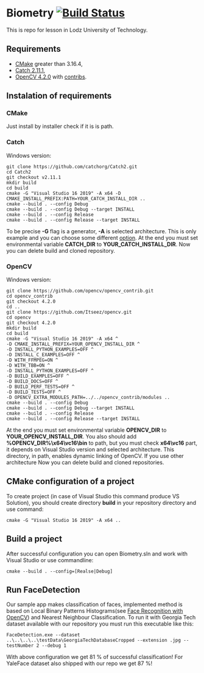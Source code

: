 # Biometry [![Build Status](https://travis-ci.com/morfinPL/biometry.svg?token=KajztPDJBQAx9hzP5jSW&branch=master)](https://travis-ci.com/morfinPL/biometry)

This is repo for lesson in Lodz University of Technology.

## Requirements
- [CMake](https://cmake.org/download/) greater than 3.16.4,
- [Catch 2.11.1](https://github.com/catchorg/Catch2/tree/v2.11.0),
- [OpenCV 4.2.0](https://github.com/opencv/opencv/tree/4.2.0) with [contribs](https://github.com/opencv/opencv_contrib/tree/4.2.0).

## Instalation of requirements

### CMake

Just install by installer check if it is is path.

### Catch

Windows version:

```
git clone https://github.com/catchorg/Catch2.git
cd Catch2
git checkout v2.11.1
mkdir build
cd build
cmake -G "Visual Studio 16 2019" -A x64 -D CMAKE_INSTALL_PREFIX:PATH=YOUR_CATCH_INSTALL_DIR ..
cmake --build . --config Debug
cmake --build . --config Debug --target INSTALL
cmake --build . --config Release
cmake --build . --config Release --target INSTALL
```
To be precise **-G** flag is a generator, **-A** is selected architecture. This is only example and you can choose some different [option](https://cmake.org/cmake/help/v3.16/manual/cmake-generators.7.html#cmake-generators). At the end you must set environmental variable **CATCH_DIR** to **YOUR_CATCH_INSTALL_DIR**. Now you can delete build and cloned repository.

### OpenCV

Windows version:

```
git clone https://github.com/opencv/opencv_contrib.git
cd opencv_contrib
git checkout 4.2.0
cd ..
git clone https://github.com/Itseez/opencv.git
cd opencv
git checkout 4.2.0
mkdir build
cd build
cmake -G "Visual Studio 16 2019" -A x64 ^
-D CMAKE_INSTALL_PREFIX=YOUR_OPENCV_INSTALL_DIR ^
-D INSTALL_PYTHON_EXAMPLES=OFF ^
-D INSTALL_C_EXAMPLES=OFF ^
-D WITH_FFMPEG=ON ^
-D WITH_TBB=ON ^
-D INSTALL_PYTHON_EXAMPLES=OFF ^
-D BUILD_EXAMPLES=OFF ^
-D BUILD_DOCS=OFF ^
-D BUILD_PERF_TESTS=OFF ^
-D BUILD_TESTS=OFF ^
-D OPENCV_EXTRA_MODULES_PATH=../../opencv_contrib/modules ..
cmake --build . --config Debug
cmake --build . --config Debug --target INSTALL
cmake --build . --config Release
cmake --build . --config Release --target INSTALL
```

At the end you must set environmental variable **OPENCV_DIR** to **YOUR_OPENCV_INSTALL_DIR**. You also should add **%OPENCV_DIR%\x64\vc16\bin** to path, but you must check **x64\vc16** part, it depends on Visual Studio version and selected architecture. This directory, in path, enables dynamic linking of OpenCV. If you use other architecture Now you can delete build and cloned repositories.

## CMake configuration of a project

To create project (in case of Visual Studio this command produce VS Solution), you should create directory **build** in your repository directory and use command:

```
cmake -G "Visual Studio 16 2019" -A x64 ..
```

## Build a project

After successful configuration you can open Biometry.sln and work with Visual Studio or use commandline:

```
cmake --build . --config=[Realse|Debug]
```

## Run FaceDetection

Our sample app makes classification of faces, implemented method is based on Local Binary Patterns Histograms(see [Face Recognition with OpenCV](https://docs.opencv.org/4.2.0/da/d60/tutorial_face_main.html)) and Nearest Neighbour Classification. To run it with Georgia Tech dataset available with our repository you must run this executable like this:
```
FaceDetection.exe --dataset ..\..\..\..\testData\GeorgiaTechDatabaseCropped --extension .jpg --testNumber 2 --debug 1
```
With above configuration we get 81 % of successful classification!
For YaleFace dataset also shipped with our repo we get 87 %!